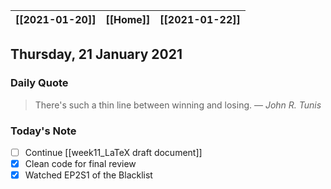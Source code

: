 | [[2021-01-20]] | [[Home]] | [[2021-01-22]] |
| :------------: | :------: | :------------: |

## Thursday, 21 January 2021

### Daily Quote
> There's such a thin line between winning and losing.
> &mdash; <cite>John R. Tunis</cite>

### Today's Note

- [ ] Continue [[week11_LaTeX draft document]]
- [x] Clean code for final review
- [x] Watched EP2S1 of the Blacklist